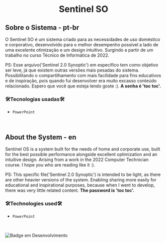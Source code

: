 <h1 align="center"> Sentinel SO </h1>

<h2>Sobre o Sistema - pt-br</h2>
O Sentinel SO é um sistema criado para as necessidades de uso doméstico e corporativo, desenvolvido para o melhor desempenho possível  a lado de uma excelente otimização e um design intuitivo. Surgindo a partir de um trabalho no curso Técnico de Informática de 2022.

PS: Esse arquivo('Sentinel 2.0 Synoptic') em específico tem como objetivo ser leve, já que existem outras versões mais pesadas do sistema. Possibilitando o compartilhamento com mais facilidade para fins educativos e de inspiração, pois quando fui desenvolver era muito excasso conteúdo relacionado. Espero que você que esteja lendo goste :). <b> A senha é 'toc toc'.</b>
<h3>🛠Tecnologias usadas🛠</h3>

- `PowerPoint`
 
<br>
<h2>About the System - en</h2>
Sentinel OS is a system built for the needs of home and corporate use, built for the best possible performance alongside excellent optimization and an intuitive design. Arising from a work in the 2022 Computer Technician course. I hope you who are reading like it :).

PS: This specific file('Sentinel 2.0 Synoptic') is intended to be light, as there are other heavier versions of the system. Enabling sharing more easily for educational and inspirational purposes, because when I went to develop, there was very little related content. <b> The password is 'toc toc'.</b>
<h3>🛠Technologies used🛠</h3>

- `PowerPoint`

<br>

![Badge em Desenvolvimento](http://img.shields.io/static/v1?label=STATUS&message=PROJETO-TERMINADO&color=GREEN&style=for-the-badge)
